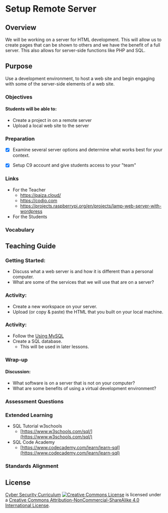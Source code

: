 # Setup Remote Server
## Overview
We will be working on a server for HTML development. This will allow us to create pages that can be shown to others and we have the benefit of a full server. This also allows for server-side functions like PHP and SQL.

## Purpose
Use a development environment, to host a web site and begin engaging with some of the server-side elements of a web site.

### Objectives
#### Students will be able to:
- Create a project in on a remote server
- Upload a local web site to the server

### Preparation
- [x] Examine several server options and determine what works best for your context.

- [x] Setup C9 account and give students access to your "team"

### Links
- For the Teacher
	- https://paiza.cloud/
	- https://codio.com
	- https://projects.raspberrypi.org/en/projects/lamp-web-server-with-wordpress
- For the Students

### Vocabulary

## Teaching Guide
### Getting Started:
- Discuss what a web server is and how it is different than a personal computer.
- What are some of the services that we will use that are on a server?

### Activity:
- Create a new workspace on your server.
- Upload (or copy & paste) the HTML that you built on your local machine.

### Activity:
- Follow the [Using MySQL](docs/Using_MySQL.docx)
- Create a SQL database.
	- This will be used in later lessons.

### Wrap-up
#### Discussion:
- What software is on a server that is not on your computer?
- What are some benefits of using a virtual development environment?

### Assessment Questions

### Extended Learning
- SQL Tutorial w3schools
	- [https://www.w3schools.com/sql/](https://www.w3schools.com/sql/)
- SQL Code Academy
	- [https://www.codecademy.com/learn/learn-sql](https://www.codecademy.com/learn/learn-sql)
### Standards Alignment

## License
[Cyber Security Curriculum](https://github.com/DerekBabb/CyberSecurity) <a rel="license" href="http://creativecommons.org/licenses/by-nc-sa/4.0/"><img alt="Creative Commons License" style="border-width:0" src="https://i.creativecommons.org/l/by-nc-sa/4.0/88x31.png" /></a> is licensed under a <a rel="license" href="http://creativecommons.org/licenses/by-nc-sa/4.0/">Creative Commons Attribution-NonCommercial-ShareAlike 4.0 International License</a>.

